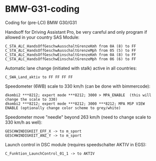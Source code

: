 # BMW-G31-coding
Coding for (pre-LCI) BMW G30/G31

Handsoff for Driving Assistant Pro, be very careful and only program if allowed in your country
SAS Module:
```
C_STA_ALC_HandsOffGeschwAusschaltGrenzeKmh from 0A (8) to FF
C_STA_ALC_HandsOffGeschwAusschaltGrenzeMph from 05 (5) to FF
C_STA_ALC_HandsOffGeschwEinschaltGrenzeKmh from 0A (8) to FF
C_STA_ALC_HandsOffGeschwEinschaltGrenzeMph from 06 (6) to FF
```

Automatic lane change (initiated with stalk) active in all countries:
```
C_SWA_Land_aktiv to FF FF FF FF
```

Speedometer (6WB) scale to 330 km/h (can be done with bimmercode):
```
dkombi2 ***8212; expert mode ***8212; 3000 > MPA_ENABLE  (this will change the scale to 330)
dkombi2 ***8212; expert mode ***8212; 3000 ***8212; MPA MSP VIEW ENABLE (optionally change color scheme to grey/white)
```

Speedometer move "needle" beyond 263 km/h (need to change scale to 330 km/h as well):
```
GESCHWINDIGKEIT_EFF_X -> to m_sport
GESCHWINDIGKEIT_ANZ_Y -> to m_sport
```

Launch control in DSC module (requires speedschalter AKTIV in EGS):
```
C_Funktion_LaunchControl_01_1 -> to AKTIV

```
